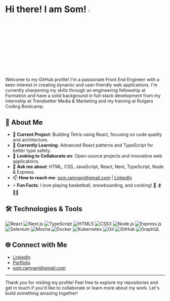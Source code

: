 # Hi there! I am Som! <img src="https://media.giphy.com/media/hvRJCLFzcasrR4ia7z/giphy.gif" width="5%">

Welcome to my GitHub profile! I'm a passionate Front End Engineer with a keen interest in creating dynamic and user-friendly web applications. I'm currently sharpening my skills through an engineering fellowship at Formation and have a solid background in full-stack development from my internship at Trendsetter Media & Marketing and my training at Rutgers Coding Bootcamp.

## 🚀 About Me

- 🔭 **Current Project**: Building Tetris using React, focusing on code quality and architecture.
- 🌱 **Currently Learning**: Advanced React patterns and TypeScript for better type safety.
- 👯 **Looking to Collaborate on**: Open-source projects and innovative web applications.
- 💬 **Ask me about**: HTML, CSS, JavaScript, React, Next, TypeScript, Node & Express.
- 📫 **How to reach me**: som.ramnani@gmail.com | [LinkedIn](https://www.linkedin.com/in/som-ramnani-b1990b14b/)
- ⚡ **Fun Facts**: I love playing basketball, snowboarding, and cooking! :basketball: :snowboarder: 🧑‍🍳

## 🛠️ Technologies & Tools
<!--Text
- **Front-End**: React, Next, TypeScript, HTML5, CSS3
- **Back-End**: Node.js, Express.js
- **Testing**: Selenium, Mocha
- **Databases**: MongoDB
- **DevOps**: Docker, Kubernetes
- **Version Control**: Git, GitHub
- **Other Tools**: GraphQL
-->
![React](https://img.shields.io/badge/React-61DAFB?style=for-the-badge&logo=react&logoColor=white)
![Next.js](https://img.shields.io/badge/Next.js-000000?style=for-the-badge&logo=nextdotjs&logoColor=white)
![TypeScript](https://img.shields.io/badge/TypeScript-3178C6?style=for-the-badge&logo=typescript&logoColor=white)
![HTML5](https://img.shields.io/badge/HTML5-E34F26?style=for-the-badge&logo=html5&logoColor=white)
![CSS3](https://img.shields.io/badge/CSS3-1572B6?style=for-the-badge&logo=css3&logoColor=white)
![Node.js](https://img.shields.io/badge/Node.js-339933?style=for-the-badge&logo=nodedotjs&logoColor=white)
![Express.js](https://img.shields.io/badge/Express.js-000000?style=for-the-badge&logo=express&logoColor=white)
![Selenium](https://img.shields.io/badge/Selenium-43B02A?style=for-the-badge&logo=selenium&logoColor=white)
![Mocha](https://img.shields.io/badge/Mocha-8D6748?style=for-the-badge&logo=mocha&logoColor=white)
![Docker](https://img.shields.io/badge/Docker-2496ED?style=for-the-badge&logo=docker&logoColor=white)
![Kubernetes](https://img.shields.io/badge/Kubernetes-326CE5?style=for-the-badge&logo=kubernetes&logoColor=white)
![Git](https://img.shields.io/badge/Git-F05032?style=for-the-badge&logo=git&logoColor=white)
![GitHub](https://img.shields.io/badge/GitHub-181717?style=for-the-badge&logo=github&logoColor=white)
![GraphQL](https://img.shields.io/badge/GraphQL-E10098?style=for-the-badge&logo=graphql&logoColor=white)



<!--Text
## 📝 Recent Projects

### Memory Game
A React-based memory game with a focus on code quality and architecture. The game provides an engaging user experience and is a great example of my proficiency in React and component-based design.

### SHI Website QA Project
A QA automation project using Selenium, JavaScript, and Mocha. This project involved automating website testing to check for bugs and validate inputs, showcasing my problem-solving abilities and technical skills.

## 📈 GitHub Stats

![Som's GitHub stats](https://github-readme-stats.vercel.app/api?username=your-github-username&show_icons=true&theme=radical)

## 🌟 Featured Repositories

- [Memory Game](https://github.com/your-github-username/memory-game)
- [SHI Website QA Project](https://github.com/your-github-username/shi-website-qa)

## 🏆 Achievements

- Completed an internship as a Software Engineer at Trendsetter Media & Marketing.
- Currently training in the engineering fellowship at Formation.
- Graduated from the Rutgers Coding Bootcamp with a strong foundation in full-stack development.

## 📚 Education

- **Rutgers Coding Bootcamp**: Comprehensive training in full-stack web development.

-->

## 🌐 Connect with Me

- [LinkedIn](https://www.linkedin.com/in/som-ramnani-b1990b14b/)
- [Portfolio](https://somramnani.com/)
- som.ramnani@gmail.com

---

Thank you for visiting my profile! Feel free to explore my repositories and get in touch if you'd like to collaborate or learn more about my work. Let's build something amazing together!

